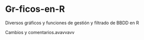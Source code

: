 # Gr-ficos-en-R
Diversos gráficos y funciones de gestión y filtrado de BBDD en R

Cambios y comentarios.avavvavv